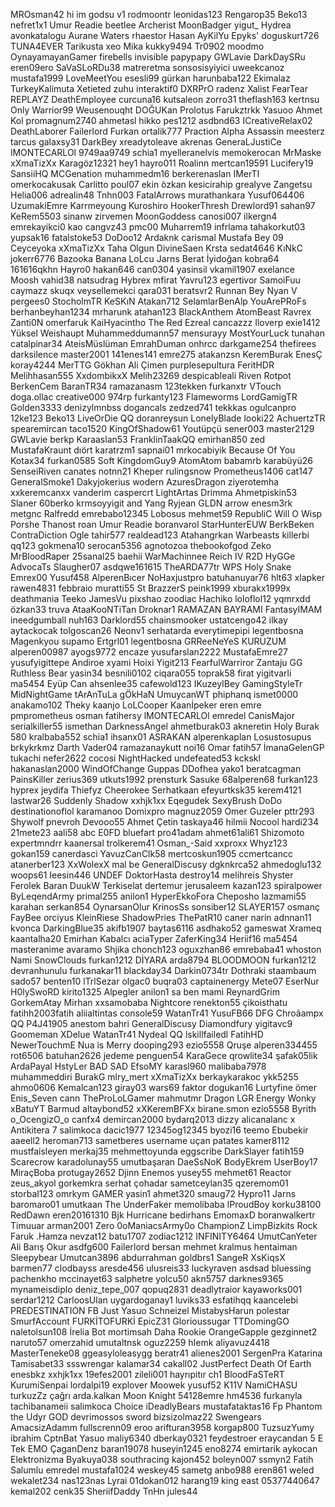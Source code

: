 ﻿MROsman42
hi im godsu v1
rodmoontr
leonidas123
Rengarop35
Beko13
nefret1x1
Umur Readie
beetlee
Archerist
MoonBadger
yigut_
Hydrea
avonkatalogu
Aurane Waters
rhaestor
Hasan
AyKilYu
Epyks'
doguskurt726
TUNA4EVER
Tarikusta
xeo
Mika
kukky9494
Tr0902
moodmo
OynayamayanGamer
firebells
invisible
papypapy
GWLavie
DarkDaySRu
eren09ero
SaVaSLoRDu38
matreretma
sonsosisyiyici
uweekcanoz
mustafa1999
LoveMeetYou
esesli99
gürkan
harunbaba122
Ekimalaz
TurkeyKalimuta
Xetieted
zuhu
interaktif0
DXRPrO
radenz
Xalist
FearTear
REPLAYZ
DeathEmployee
curcuna16
kutsaleon
zorro31
theflash163
kertnsu
Only Warrior99
Weusenouqht
DOĞUKan
Prolotus
Farukztrkk
Yasuoo
Ahmet Kol
promagnum2740
ahmetasl
hikko
pes1212
asdbnd63
ICreativeRelax02
DeathLaborer
Failerlord
Furkan
ortalik777
Praction
Alpha Assassin
meesterz
tarcus
galaxsy31
DarkBey
xreadytoleave
akrenas
GeneraLJustiCe
lMONTECARLOl
9749aa9749
schia1
myelleranelvis
memokerocan
MrMaske
xXmaTizXx
Karagöz12321
hey1
hayro011
Roalinn
mertcan19591
Lucifery19
SansiiHQ
MCGenation
muhammedm16
berkerenaslan
IMerTI
omerkocakusak
Carlitto
poul07
ekin özkan
kesicirahip
grealyve
Zangetsu
Helia006
adrealin48
Tnhn003
FatalArrows
murathankara
Yusuf064406
UzumakiEmre
Karrmeyoung
Kuroshiro
HookerThresh
Drewlord91
sahan97
KeRem5503
sinanw
zirvemen
MoonGoddess
canosi007
ilkergn4
emrekayikci0
kao
cangvz43
pmc00
Muharrem19
infrlama
tahakorkut03
yupsak16
fatalstoke53
DoDoo12
Ardaknk
carismal
Mustafa Bey 09
Ceyceyoka
xXmaTizXx
Taha Olgun
DivineSaen
Krsta
sedat4646
KıNkC
jokerr6776
Bazooka Banana
LoLcu
Jarns
Berat İyidoğan
kobra64
161616qkhn
Hayro0
hakan646
can0304
yasinsil
vkamil1907
exelance
Moosh
vahid38
natsudrag
Hybrex
mfirat
Yavru123
egertivor
SamoiFuu
caymazz
skuqx
veysellemekci
qara031
beratsvr2
Runnan Bey
Nyan V
pergees0
StocholmTR
KeSKıN
Atakan712
SelamlarBenAlp
YouArePRoFs
berhanbeyhan1234
mrharunk
atahan123
BlackAnthem
AtomBeast
Ravrex
Zanti0N
omerfaruk
KaiHyacintho
The Red Ezreal
cancazzz
Iloverp
exie1412
Yüksel Weishaupt
Muhammeddumann57
mensurayy
MostYourLuck
tunahan
catalpinar34
AteisMüslüman
EmrahDuman
onhrcc
darkgame254
thefirees
darksilence
master2001
141enes141
emre275
atakanzsn
KeremBurak
EnesÇ
koray4244
MerTTG
Gökhan Ali Çimen
purplesepultura
FeritHDR
Melihhasan555
XxdombikxX
Melih23269
despicableali
Riven
Rotpot
BerkenCem
BaranTR34
ramazanasm
123tekken
furkanxtr
VTouch
doga.ollac
creative000
974rp
furkanty123
Flameworms
LordGamigTR
Golden3333
denizylmnbss
dogancals
zedzed741
tekkkas
ogulcanpro
12ke123
Beko13
LiveOrDie QQ
doranreysun
LonelyBlade
looki22
AchuertzTR
spearemircan
taco1520
KingOfShadow61
Youtüpçü
sener003
master2129
GWLavie
berkp
Karaaslan53
FranklinTaakQQ
emirhan850
zed
MustafaKraunt
dıört
karatrzm1
sapnai01
mrkocabiyik
Because Of You
Kotax34
furkan0585
Soft
KingdomGuy9
AtomAtom
babamrb
karabüyü26
SenseiRiven
canates
notnn21
Kheper
rulingsnow
Prometheus1406
cat147
GeneralSmoke1
Dakyjokerius
wodern
AzuresDragon
ziyerotemha
xxkeremcanxx
vanderim
caspercrt
LightArtas
Drimma
Ahmetpiskin53
Slaner
60berko
krmsoyyigit
and Yang
Ryjean
GLDN arrow
enesm3rk
metgnc
Ralfredd
emrebabo12345
Lobosus
mehmet59
RepubliC
Will O Wisp
Porshe
Thanost
roan
Umur Readie
boranvarol
StarHunterEUW
BerkBeken
ContraDiction
Ogle
tahir577
realdead123
Atahangrkan
Warbeasts
killerbi
qq123
gokmena10
serocan5356
agnotozoa
thebookofgod
Zeko
MrBloodRaper
25sanal25
baehii
WarMachinnee
Reich IV
R2D HyGGe
AdvocaTs
Slaugher07
asdqwe161615
TheARDA77tr
WPS Holy Snake
Emrex00
Yusuf458
AlperenBıcer
NoHaxjustpro
batuhanuyar76
hlt63
xlapker
rawen4831
febbraio
muratti55
St BrazzerS
peink1999
xburakx1999x
deathmania
Teeko
JamesVu
pixshao
zoodiac
Hachiko
loloflol12
yqmrxdd
özkan33
truva
AtaaKooNTiTan
Droknar1
RAMAZAN BAYRAMI
FantasyIMAM
ineedgumball
nuh163
Darklord55
chainsmooker
ustatcengo42
ilkay
aytackocak
tolgoscan26
Neonv1
serhatarda
everytimepipi
legentbosna
Magenkyou
supamo
Ertgrl01
legentbosna
GRReeNeYeS
KURUZUM
alperen00987
ayogs9772
encaze
yusufarslan2222
MustafaEmre27
yusufyigittepe
Andiroe
xyami
Hoixi
Yigit213
FearfulWarriror
Zantaju
GG Ruthless Bear
yasin34
besnili0102
ciqara055
toprak58
firat
yigitvarli
ma5454
Eyüp Can
ahsenlee35
cafewold123
IKuzeyIBey
GamingStyleTr
MidNightGame
tArAnTuLa gÖkHaN
UmuycanWT
phiphanq
ismet0000
anakamo102
Theky
kaanjo
LoLCooper
Kaanİpeker
eren
emre
pmprometheus
osman
fatihersy
lMONTECARLOl
emredel
CanisMajor
serialkiller55
ismethan
DarknessAngel
ahmetburak03
akneretin
Holy Burak 580
kralbaba552
schia1
ihsanx01
ASRAKAN
alperenkaplan
Losustosupus
brkykrkmz
Darth Vader04
ramazanaykutt
noi16
Omar
fatih57
İmanaGelenGP
tukachi
nefer2622
cocosi
NightHacked
undefeated53
kckskl
hakanaslan2000
WindOfChange
Guppas
DDofhea
yako1
beratcagman
PainsKiller
zerius369
utkuts1992
prensturk
Sasuke
68alperen68
furkan123
hyprex
jeydifa
Thiefyz
Cheerokee
Serhatkaan
efeyurtksk35
kerem4121
lastwar26
Suddenly Shadow
xxhjk1xx
Eqegudek
SexyBrush
DoDo
destinationoflol
karamanoo
Domixpro
magnuz2059
Omer Guzeler
pttr293
Shywolf
pnevroh
Devooo55
Ahmet Çetin
taskaya46
hilmii
Nocool
hardi234
21mete23
aali58
abc
E0FD
bluefart
pro41adam
ahmet61ali61
Shizomoto
expertmndrr
kaanersal
trolkerem41
Osman_-Said
xxproxx
Whyz123
gokan159
canerdasci
YavuzCanClk58
mertcoskun1905
ccmertcancc
atanerber123
XxWolexX
mal be
GeneralDiscusy
dgknkrca52
ahmedoglu132
woops61
Ieesin446
UNDEF
DoktorHasta
destroy14
melihreis
Shyster
Ferolek
Baran
DuukW
Terkiselat
dertemur
jerusaleem
kazan123
spiralpower
ByLeqendArmy
primal255
anilon1
HyperEkkoFora
Cheposho
lazmami55
karahan
serkan854
OynarsanOlur
KrinosSs
sonsiber12
SLAYER157
osmanç
FayBee
orciyus
KleinRiese
ShadowPries
ThePatR10
caner narin
adnnan11
kvonca
DarkingBlue35
akifb1907
baytas6116
asdhako52
gameswat
Xrameq
kaantalha20
Emirhan Kabalcı
aciaTyper
ZaferKing34
Heriif16
ma5454
masteranime
avaramo
Shjika
chonch123
oguxzhan86
emrebaba41
whoston
Nami
SnowClouds
furkan1212
DİYARA
arda8794
BLOODMOON
furkan1212
devranhunulu
furkanakar11
blackday34
Darkin0734tr
Dothraki
staambaum
sado57
benten10
lTrlSezar
olgac0
buqra03
captainenergy
Mete07
EserNur
H0lySwoRD
kirito1325
Alpegler
anilon1
sa ben mami
ReynardGrim
GorkemAtay
Mirhan
xxsamobaba
Nightcore
renekton55
çikoisthatu
fatihh2003fatih
aliialtintas
console59
WatanTr41
YusuFB66
DFG Chroâampx QQ
P4J41905
anestom
bahri
GeneralDiscusy
Diamondfury
yigitavc9
Goomeman
XDelue
WatanTr41
Nydeal QQ
lskillfailedl
FatihHD
NewerTouchmE
Nua is Merry
dooping293
ezio5558
Qruşe
alperen334455
rot6506
batuhan2626
jedeme
penguen54
KaraGece
qrowlite34
şafak05lik
ArdaPayal
HstyLer
BAD SAD
EfsoMY
karasl960
malibaba7978
muhammeddiri
BurakG
mlry_mert
xXmaTizXx
berkaykarakoc
ykk5255
ahmo0606
Kemalcan123
giray03
wars69
faktor
dogukan16
Lurtyfine
ömer
Enis_Seven
cann
TheProLoLGamer
mahmutmr
Dragon
LGR Energy
Wonky
xBatuYT
Barmud
altaybond52
xXKeremBFXx
birane.smon
ezio5558
Byrith
o_OcengizO_o
canfx4
demircan2000
bydarq2013
dizzy
alicanalanc
x Antikitera 7
salimkoca
dacic1977
12345og12345
byozi16
teemo
Ebubekir
aaeell2
heroman713
sametberes
username
uçan patates
kamer8112
mustfaisleyen
merkaj35
mehmettoyunda
eggscribe
DarkSlayer
fatih159
Scarecrow
karadolunay55
umutbaşaran
DaeSsNoK
BodyEkrem
UserBoy17
MiraçBoba
protugay2652
Djinn
Enemos
yusey55
mehmet61
Reactor
zeus_akyol
gorkemkra
serhat çohadar
sametceylan35
qzeremom01
storbal123
omrkym
GAMER
yasin1
ahmet320
smaug72
Hypro11
Jarns
baromaro01
umutkaan
The UnderFaker
memolibaba
lProudBoy
korku38100
RedDawn
eren20161310
Bjk Hurricane
bedirhans
EmomaxD
boranwalkertr
Timuuar
arman2001
Zero
0oManiacsArmy0o
ChampionZ
LimpBizkits
Rock
Faruk .Hamza
nevzat12
batu1707
zodiac1212
INFINITY6464
UmutCanYeter
Ali Barış Okur
asdfg600
Failerlord
bersan
mehmet
kralmus
hentaiman
Sleepybear
Umutcan3896
abdurrahman
goldbrs1
SangeR
XsKiqsX
barmen77
clodbayss
aresde456
ulusreis33
luckyraven
asdsad
bluessing
pachenkho
mccinayet63
salphetre
yolcu50
akn5757
darknes9365
mynameisdiplo
deniz_tepe_007
qopuq2831
deadlytraior
kayaworks001
serdar1212
CarloosUlan
uygardoganay1
luviks33
esfatihqq
kaancelebi
PREDESTINATION
FB Just Yasuo
Schneizel
MistabysHarun
polestar
SmurfAccount
FURKİTOFURKİ
EpicZ31
Glorioussugar
TTDomingGO
naletolsun108
İrelia Bot
mortimsah
Daha Rookie
OrangeGapple
gezginnet2
naruto57
omerzahid
umutaltnsk
oguz2259
hIemk
aliyavuz4418
MasterTeneke08
ggeasyloleasygg
beratr41
alienes2001
SergenPra
Katarina
Tamisabet33
ssswrengar
kalamar34
cakall02
JustPerfect
Death Of Earth
enesbkz
xxhjk1xx
19efes2001
zileli001
hayrıpitır ch1
BloodFaSTeRT
KurumiSenpai
lordalpi19
explover
Moowek
yusuf52
K11V
NamiCHASU
turkuzZz
çağrı
arda.kalkan
Moon Knight
54128emre
hm4536
furkanyla
tachibanameii
salimkoca
Choice
iDeadlyBears
mustafataktas16
Fp Phantom
the Udyr GOD
devrimossos
sword
bizsizolmaz22
Swengears
AmacsizAdamm
fullscrenn09
eroo
arifturan3958
korgap800
TuzsuzYumy
ibrahim
CptnBat
Yasuo
maliy6340
dberkay0321
feydestroer
eraycandan
5 E Tek EMO
ÇaganDenz
baran19078
huseyin1245
eno8274
emirtarik
aykocan
Elektronizma
Byakuya038
southracing
kajon452
boleyn007
ssmyn2
Fatih Salumlu
emredel
mustafa1024
weskey45
sametg
anbo988
eren861
weled
wekalet234
nas123nas
Lyrai
01dokan012
harang19
king east
05377440647
kemal202
cenk35
SheriifDaddy
TnHn
jules44
